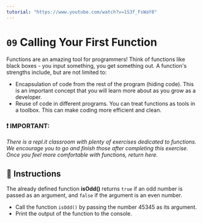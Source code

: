 ```yaml
---
tutorial: "https://www.youtube.com/watch?v=1S3f_FsWaY8"
---
```


# `09` Calling Your First Function

Functions are an amazing tool for programmers!  Think of functions like black boxes  - you input something, you get something out. A function's strengths include, but are not limited to:
* Encapsulation of code from the rest of the program (hiding code). This is an important concept that you will learn more about as you grow as a developer.
* Reuse of code in different programs.  You can treat functions as tools in a toolbox.  This can make coding more efficient and clean.

### :exclamation: IMPORTANT: 

*There is a repl.it classroom with plenty of exercises dedicated to functions. We encourage you to go and finish those after completing this exercise. Once you feel more comfortable with functions, return here.*

## :pencil: Instructions

The already defined function **isOdd()** returns `true` if an odd number is passed as an argument, and `false` if the argument is an even number.
* Call the function `isOdd()` by passing the number 45345 as its argument.
* Print the output of the function to the console.
